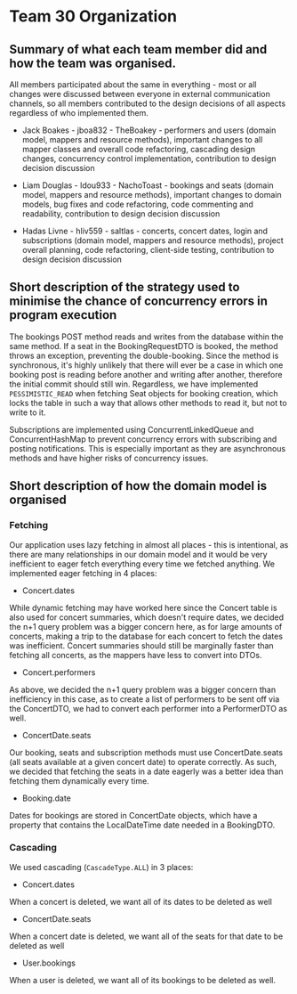 # Team 30 Organization 

## Summary of what each team member did and how the team was organised.

All members participated about the same in everything - most or all changes were discussed between everyone in external communication channels, so all members contributed to the design decisions of all aspects regardless of who implemented them.

- Jack Boakes - jboa832 - TheBoakey - performers and users (domain model, mappers and resource methods), important changes to all mapper classes and overall code refactoring, cascading design changes, concurrency control implementation, contribution to design decision discussion

- Liam Douglas - ldou933 - NachoToast - bookings and seats (domain model, mappers and resource methods), important changes to domain models, bug fixes and code refactoring, code commenting and readability, contribution to design decision discussion

- Hadas Livne - hliv559 - saltlas - concerts, concert dates, login and subscriptions (domain model, mappers and resource methods), project overall planning, code refactoring, client-side testing, contribution to design decision discussion


## Short description of the strategy used to minimise the chance of concurrency errors in program execution
The bookings POST method reads and writes from the database within the same method. If a seat in the BookingRequestDTO is booked, the method throws an exception, preventing the double-booking. Since the method is synchronous, it's highly unlikely that there will ever be a case in which one booking post is reading before another and writing after another, therefore the initial commit should still win. Regardless, we have implemented `PESSIMISTIC_READ` when fetching Seat objects for booking creation, which locks the table in such a way that allows other methods to read it, but not to write to it.

Subscriptions are implemented using ConcurrentLinkedQueue and ConcurrentHashMap to prevent concurrency errors with subscribing and posting notifications. This is especially important as they are asynchronous methods and have higher risks of concurrency issues.

## Short description of how the domain model is organised
### Fetching
Our application uses lazy fetching in almost all places - this is intentional, as there are many relationships in our domain model and it would be very inefficient to eager fetch everything every time we fetched anything. We implemented eager fetching in 4 places:
- Concert.dates

While dynamic fetching may have worked here since the Concert table is also used for concert summaries, which doesn't require dates, we decided the n+1 query problem was a bigger concern here, as for large amounts of concerts, making a trip to the database for each concert to fetch the dates was inefficient. Concert summaries should still be marginally faster than fetching all concerts, as the mappers have less to convert into DTOs.

- Concert.performers

As above, we decided the n+1 query problem was a bigger concern than inefficiency in this case, as to create a list of performers to be sent off via the ConcertDTO, we had to convert each performer into a PerformerDTO as well.

- ConcertDate.seats

Our booking, seats and subscription methods must use ConcertDate.seats (all seats available at a given concert date) to operate correctly. As such, we decided that fetching the seats in a date eagerly was a better idea than fetching them dynamically every time.

- Booking.date

Dates for bookings are stored in ConcertDate objects, which have a property that contains the LocalDateTime date needed in a BookingDTO.

### Cascading
We used cascading (`CascadeType.ALL`) in 3 places:
- Concert.dates

When a concert is deleted, we want all of its dates to be deleted as well

- ConcertDate.seats

When a concert date is deleted, we want all of the seats for that date to be deleted as well

- User.bookings

When a user is deleted, we want all of its bookings to be deleted as well.